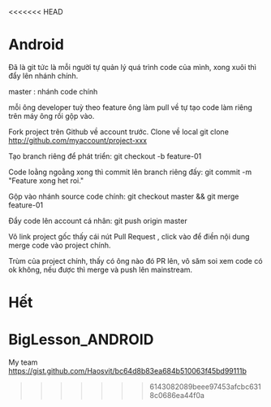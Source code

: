 <<<<<<< HEAD
# Android
Đã là git tức là mỗi người tự quản lý quá trình code của mình, xong xuôi thì đẩy lên nhánh chính.

master : nhánh code chính

mỗi ông developer tuỳ theo feature ông làm pull về tự tạo code làm riêng trên máy ông rồi gộp vào.

Fork project trên Github về account trước.
Clone về local git clone http://github.com/myaccount/project-xxx

Tạo branch riêng để phát triển: git checkout -b feature-01

Code loằng ngoằng xong thì commit lên branch riêng đấy: git commit -m "Feature xong het roi."

Gộp vào nhánh source code chính: git checkout master && git merge feature-01

Đẩy code lên account cá nhân: git push origin master

Vô link project gốc thấy cái nút Pull Request , click vào để điền nội dung merge code vào project chính.

Trùm của project chính, thấy có ông nào đó PR lên, vô săm soi xem code có ok không, nếu được thì merge và push lên mainstream.

Hết
=======
# BigLesson_ANDROID
My team
https://gist.github.com/Haosvit/bc64d8b83ea684b510063f45bd99111b
>>>>>>> 6143082089beee97453afcbc6318c0686ea44f0a
